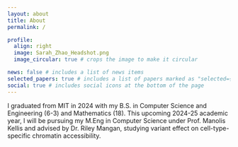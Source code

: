```yaml
---
layout: about
title: About
permalink: /

profile:
  align: right
  image: Sarah_Zhao_Headshot.png
  image_circular: true # crops the image to make it circular

news: false # includes a list of news items
selected_papers: true # includes a list of papers marked as "selected={true}"
social: true # includes social icons at the bottom of the page
---
```


I graduated from MIT in 2024 with my B.S. in Computer Science and Engineering (6-3) and Mathematics (18). This upcoming 2024-25 academic year, I will be pursuing my M.Eng in Computer Science under Prof. Manolis Kellis and advised by Dr. Riley Mangan, studying variant effect on cell-type-specific chromatin accessibility.
